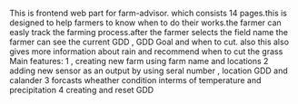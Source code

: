 This is frontend web part for farm-advisor. which consists 14 pages.this is designed to help farmers to know when to do their works.the farmer can easly track the farming process.after the farmer selects the field name the farmer can see the current GDD , GDD Goal and when to cut. also this also gives more information about rain and recommend when to cut the grass
Main features: 
1 , creating new farm using farm name and locations 
2 adding new sensor as an output by using seral number , location GDD and calander 
3 forcasts wheather condition interms of temperature and precipitation 
4 creating and reset GDD
